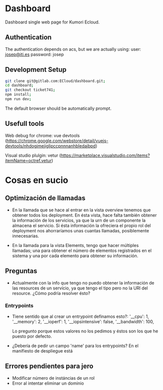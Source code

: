 # Dashboard
Dashboard single web page for Kumori Ecloud.

## Authentication
The authentication depends on acs, but we are actually using:
user: josep@iti.es
password: josep

## Development Setup
``` bash
git clone git@gitlab.com:ECloud/dashboard.git;
cd dashboard;
git checkout ticket741;
npm install;
npm run dev;
```
The default browser should be automatically prompt.

## Usefull tools
Web debug for chrome: vue devtools (https://chrome.google.com/webstore/detail/vuejs-devtools/nhdogjmejiglipccpnnnanhbledajbpd)

Visual studio plulgin: vetur (https://marketplace.visualstudio.com/items?itemName=octref.vetur)


# Cosas en sucio
## Optimización de llamadas
 - En la llamada que se hace al entrar en la vista overview tenemos que obtener todos los deployment.
 En ésta vista, hace falta también obtener la información de los servicios, ya que la urn de un componente la almacena el servicio. Si ésta información la ofreciera el propio rol del deployment nos ahorraríamos unas cuantas llamadas, posiblemente innecesarias.

- En la llamada para la vista Elements, tengo que hacer múltiples llamadas; una para obtener el número de elementos registrados en el sistema y una por cada elemento para obtener su información.

## Preguntas
- Actualmente con la info que tengo no puedo obtener la información de las resources de un servício,
ya que tengo el tipo pero no la URI del resource. ¿Cómo podría resolver ésto?

### Entrypoints
- Tiene sentido que al crear un entrypoint definamos esto?:
    '__cpu': 1,
    '__memory': 2,
    '__ioperf': 1,
    '__iopsintensive': false,
    '__bandwidth': 100,
    
    Lo pregunto porque estos valores no los pedimos y éstos son los que he puesto por defecto.

- ¿Debería de pedir un campo 'name' para los entrypoints? En el manifiesto de despliegue está


## Errores pendientes para jero
- Modificar número de instáncias de un rol
- Error al intentar eliminar un dominio